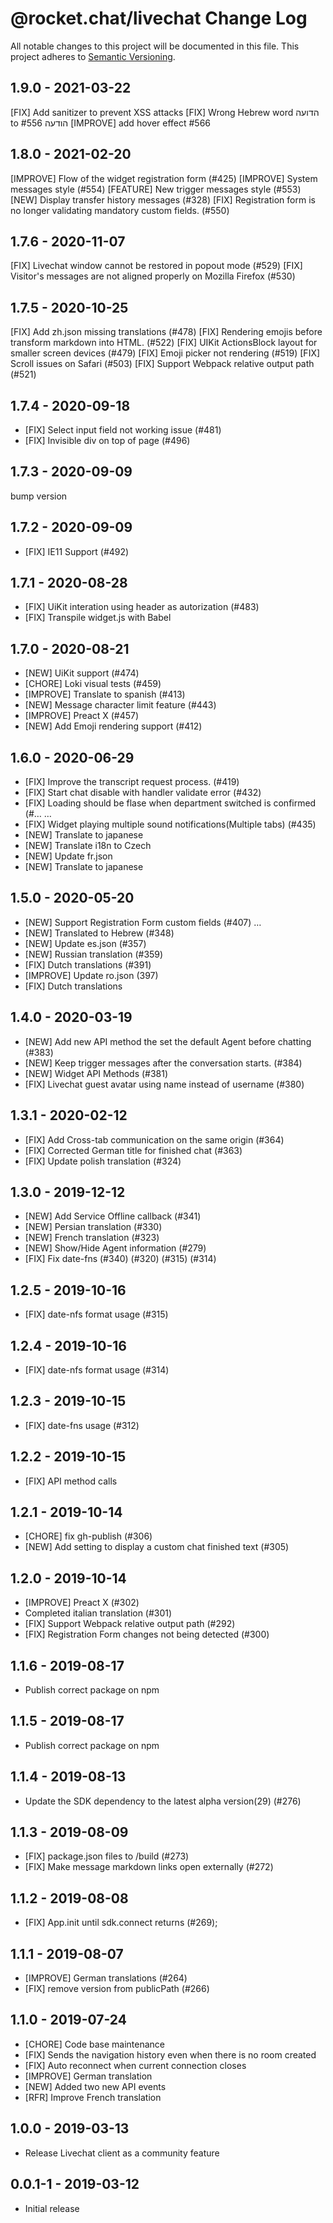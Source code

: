 # @rocket.chat/livechat Change Log
All notable changes to this project will be documented in this file.
This project adheres to [Semantic Versioning](http://semver.org/).

## 1.9.0 - 2021-03-22
[FIX] Add sanitizer to prevent XSS attacks
[FIX] Wrong Hebrew word הדועה to הודעה #556
[IMPROVE] add hover effect #566

## 1.8.0 - 2021-02-20

[IMPROVE] Flow of the widget registration form (#425)
[IMPROVE] System messages style (#554)
[FEATURE] New trigger messages style (#553)
[NEW] Display transfer history messages (#328)
[FIX] Registration form is no longer validating mandatory custom fields. (#550)

## 1.7.6 - 2020-11-07
[FIX] Livechat window cannot be restored in popout mode (#529)
[FIX] Visitor's messages are not aligned properly on Mozilla Firefox (#530)

## 1.7.5 - 2020-10-25
[FIX] Add zh.json missing translations (#478)
[FIX] Rendering emojis before transform markdown into HTML. (#522)
[FIX] UIKit ActionsBlock layout for smaller screen devices (#479)
[FIX] Emoji picker not rendering (#519)
[FIX] Scroll issues on Safari (#503)
[FIX] Support Webpack relative output path (#521)

## 1.7.4 - 2020-09-18
* [FIX] Select input field not working issue (#481)
* [FIX] Invisible div on top of page (#496)

## 1.7.3 - 2020-09-09
bump version

## 1.7.2 - 2020-09-09
* [FIX] IE11 Support (#492)

## 1.7.1 - 2020-08-28
* [FIX] UiKit interation using header as autorization (#483)
* [FIX] Transpile widget.js with Babel

## 1.7.0 - 2020-08-21
* [NEW] UiKit support (#474)
* [CHORE] Loki visual tests (#459)
* [IMPROVE] Translate to spanish (#413) 
* [NEW] Message character limit feature (#443) 
* [IMPROVE] Preact X (#457)
* [NEW] Add Emoji rendering support (#412) 

## 1.6.0 - 2020-06-29
* [FIX] Improve the transcript request process. (#419)
* [FIX] Start chat disable with handler validate error (#432)
* [FIX] Loading should be flase when department switched is confirmed (#… …
* [FIX] Widget playing multiple sound notifications(Multiple tabs) (#435)
* [NEW] Translate to japanese
* [NEW] Translate i18n to Czech
* [NEW] Update fr.json
* [NEW] Translate to japanese

## 1.5.0 - 2020-05-20
* [NEW] Support Registration Form custom fields (#407) …
* [NEW] Translated to Hebrew (#348)
* [NEW] Update es.json (#357)
* [NEW] Russian translation (#359)
* [FIX] Dutch translations (#391)
* [IMPROVE] Update ro.json (397)
* [FIX] Dutch translations

## 1.4.0 - 2020-03-19
* [NEW] Add new API method the set the default Agent before chatting (#383)
* [NEW] Keep trigger messages after the conversation starts. (#384)
* [NEW] Widget API Methods (#381)
* [FIX] Livechat guest avatar using name instead of username (#380)

## 1.3.1 - 2020-02-12
* [FIX] Add Cross-tab communication on the same origin (#364)
* [FIX] Corrected German title for finished chat (#363)
* [FIX] Update polish translation (#324)

## 1.3.0 - 2019-12-12
* [NEW] Add Service Offline callback (#341)
* [NEW] Persian translation (#330)
* [NEW] French translation (#323)
* [NEW] Show/Hide Agent information (#279)
* [FIX] Fix date-fns (#340) (#320) (#315) (#314)

## 1.2.5 - 2019-10-16

* [FIX] date-nfs format usage (#315)

## 1.2.4 - 2019-10-16

* [FIX] date-nfs format usage (#314)

## 1.2.3 - 2019-10-15

* [FIX] date-fns usage (#312)

## 1.2.2 - 2019-10-15

* [FIX] API method calls

## 1.2.1 - 2019-10-14

* [CHORE] fix gh-publish (#306)
* [NEW] Add setting to display a custom chat finished text (#305)

## 1.2.0 - 2019-10-14

* [IMPROVE] Preact X (#302)
* Completed italian translation (#301)
* [FIX] Support Webpack relative output path (#292)
* [FIX] Registration Form changes not being detected (#300)

## 1.1.6 - 2019-08-17
* Publish correct package on npm

## 1.1.5 - 2019-08-17
* Publish correct package on npm

## 1.1.4 - 2019-08-13
* Update the SDK dependency to the latest alpha version(29) (#276)

## 1.1.3 - 2019-08-09
* [FIX] package.json files to /build (#273)
* [FIX] Make message markdown links open externally (#272)

## 1.1.2 - 2019-08-08
* [FIX] App.init until sdk.connect returns (#269);

## 1.1.1 - 2019-08-07
* [IMPROVE] German translations (#264)
* [FIX] remove version from publicPath (#266)

## 1.1.0 - 2019-07-24
* [CHORE] Code base maintenance
* [FIX] Sends the navigation history even when there is no room created
* [FIX] Auto reconnect when current connection closes
* [IMPROVE] German translation
* [NEW] Added two new API events
* [RFR] Improve French translation

## 1.0.0 - 2019-03-13
*  Release Livechat client as a community feature

## 0.0.1-1 - 2019-03-12
*  Initial release

